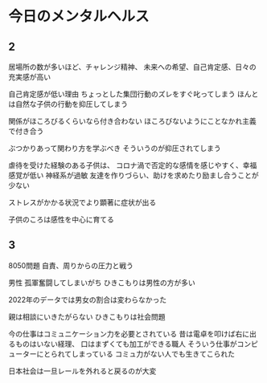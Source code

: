 # 今日のメンタルヘルス

## 2

居場所の数が多いほど、チャレンジ精神、
未来への希望、自己肯定感、日々の充実感が高い

自己肯定感が低い理由
ちょっとした集団行動のズレをすぐ叱ってしまう
ほんとは自然な子供の行動を抑圧してしまう

関係がほころびるくらいなら付き合わない
ほころびないようにことなかれ主義で付き合う

ぶつかりあって関わり方を学ぶべき
そういうのが抑圧されてしまう

虐待を受けた経験のある子供は、
コロナ渦で否定的な感情を感じやすく、幸福感覚が低い
神経系が過敏
友達を作りづらい、助けを求めたり励まし合うことが少ない

ストレスがかかる状況でより顕著に症状が出る

子供のころは感性を中心に育てる


## 3

8050問題
自責、周りからの圧力と戦う

男性 孤軍奮闘してしまいがち
ひきこもりは男性の方が多い

2022年のデータでは男女の割合は変わらなかった

親は相談にいきたがらない
ひきこもりは社会問題

今の仕事はコミュニケーション力を必要とされている
昔は電卓を叩けば右に出るものはいない経理、
口はまずくても加工ができる職人
そういう仕事がコンピューターにとられてしまっている
コミュ力がない人でも生きてこられた

日本社会は一旦レールを外れると戻るのが大変
